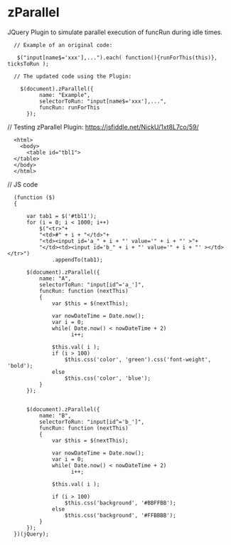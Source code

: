 # zParallel

JQuery Plugin to simulate parallel execution of funcRun during idle times.

      // Example of an original code:

       $("input[name$='xxx'],...").each( function(){runForThis(this)}, ticksToRun );

      // The updated code using the Plugin:

        $(document).zParallel({
              name: "Example",
              selectorToRun: "input[name$='xxx'],...",
              funcRun: runForThis
          });
    
    
    
// Testing zParallel Plugin:    https://jsfiddle.net/NickU/1xt8L7co/59/

      <html>
        <body>
          <table id="tbl1">
      </table>
      </body>
      </html>



// JS code

      (function ($)
      {

          var tab1 = $('#tbl1');
          for (i = 0; i < 1000; i++)
              $("<tr>"+
              "<td>#" + i + "</td>"+
              "<td><input id='a_" + i + "' value='" + i + "' >"+
              "</td><td><input id='b_" + i + "' value='" + i + "' ></td></tr>")
                  .appendTo(tab1);

          $(document).zParallel({
              name: "A",
              selectorToRun: "input[id^='a_']",
              funcRun: function (nextThis)
              {
                  var $this = $(nextThis);

                  var nowDateTime = Date.now();
                  var i = 0;
                  while( Date.now() < nowDateTime + 2)
                        i++;

                  $this.val( i );
                  if (i > 100)
                      $this.css('color', 'green').css('font-weight', 'bold');
                  else
                      $this.css('color', 'blue');
              }
          });


          $(document).zParallel({
              name: "B",
              selectorToRun: "input[id^='b_']",
              funcRun: function (nextThis)
              {
                  var $this = $(nextThis);

                  var nowDateTime = Date.now();
                  var i = 0;
                  while( Date.now() < nowDateTime + 2)
                        i++;

                  $this.val( i );

                  if (i > 100)
                      $this.css('background', '#BBFFBB');
                  else
                      $this.css('background', '#FFBBBB');
              }
          });
      })(jQuery);



